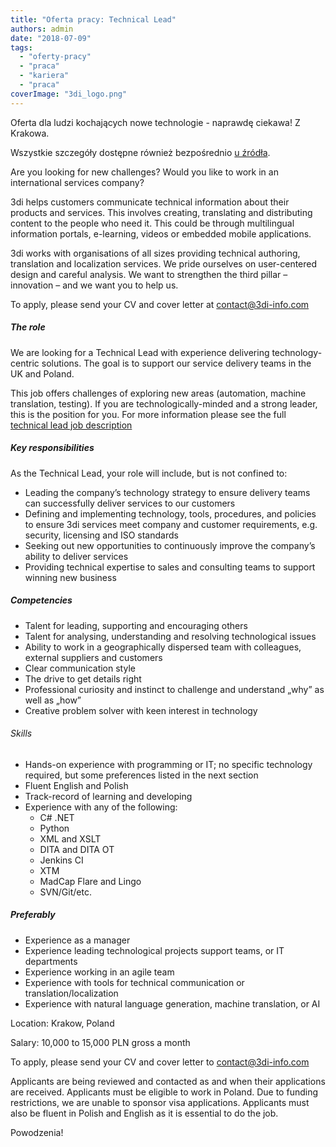 ```yaml
---
title: "Oferta pracy: Technical Lead"
authors: admin
date: "2018-07-09"
tags:
  - "oferty-pracy"
  - "praca"
  - "kariera"
  - "praca"
coverImage: "3di_logo.png"
---
```


Oferta dla ludzi kochających nowe technologie - naprawdę ciekawa! Z Krakowa.

<!--truncate-->

Wszystkie szczegóły dostępne również bezpośrednio
[u źródła](https://3di-info.com/technical-lead-krakow/).

Are you looking for new challenges? Would you like to work in an international
services company?

3di helps customers communicate technical information about their products and
services. This involves creating, translating and distributing content to the
people who need it. This could be through multilingual information portals,
e-learning, videos or embedded mobile applications.

3di works with organisations of all sizes providing technical authoring,
translation and localization services. We pride ourselves on user-centered
design and careful analysis. We want to strengthen the third pillar – innovation
– and we want you to help us.

To apply, please send your CV and cover letter at
[contact@3di-info.com](mailto:contact@3di-info.com)

##### The role

We are looking for a Technical Lead with experience delivering
technology-centric solutions. The goal is to support our service delivery teams
in the UK and Poland.

This job offers challenges of exploring new areas (automation, machine
translation, testing). If you are technologically-minded and a strong leader,
this is the position for you. For more information please see the full
[technical lead job description](https://3di-info.com/technical-lead-job-description/)

##### Key responsibilities

As the Technical Lead, your role will include, but is not confined to:

- Leading the company’s technology strategy to ensure delivery teams can
  successfully deliver services to our customers
- Defining and implementing technology, tools, procedures, and policies to
  ensure 3di services meet company and customer requirements, e.g. security,
  licensing and ISO standards
- Seeking out new opportunities to continuously improve the company’s ability to
  deliver services
- Providing technical expertise to sales and consulting teams to support winning
  new business

##### Competencies

- Talent for leading, supporting and encouraging others
- Talent for analysing, understanding and resolving technological issues
- Ability to work in a geographically dispersed team with colleagues, external
  suppliers and customers
- Clear communication style
- The drive to get details right
- Professional curiosity and instinct to challenge and understand „why” as well
  as „how”
- Creative problem solver with keen interest in technology

###### Skills

- Hands-on experience with programming or IT; no specific technology required,
  but some preferences listed in the next section
- Fluent English and Polish
- Track-record of learning and developing
- Experience with any of the following:
  - C# .NET
  - Python
  - XML and XSLT
  - DITA and DITA OT
  - Jenkins CI
  - XTM
  - MadCap Flare and Lingo
  - SVN/Git/etc.

##### Preferably

- Experience as a manager
- Experience leading technological projects support teams, or IT departments
- Experience working in an agile team
- Experience with tools for technical communication or translation/localization
- Experience with natural language generation, machine translation, or AI

Location: Krakow, Poland

Salary: 10,000 to 15,000 PLN gross a month

To apply, please send your CV and cover letter to
[contact@3di-info.com](mailto:contact@3di-info.com)

Applicants are being reviewed and contacted as and when their applications are
received. Applicants must be eligible to work in Poland. Due to funding
restrictions, we are unable to sponsor visa applications. Applicants must also
be fluent in Polish and English as it is essential to do the job.

Powodzenia!
